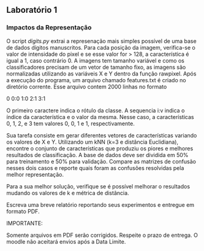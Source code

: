 ## Laboratório 1

### Impactos da Representação

O script _digits.py_ extrai a represenação mais simples possível de uma base de dados dígitos manuscritos. Para cada posição da imagem, verifica-se o valor de intensidade do pixel e se esse valor for > 128, a característica é igual a 1, caso contrário 0. A imagens tem tamanho variável e como os classificadores precisam de um vetor de tamanho fixo, as imagens são normalizadas utilizando as variáveis X e Y dentro da função rawpixel. Após a execução do programa, um arquivo chamado features.txt é criado no diretório corrente. Esse arquivo contem 2000 linhas no formato

0 0:0 1:0 2:1 3:1

O primeiro caractere indica o rótulo da classe. A sequencia i:v indica o índice da característica e o valor da mesma. Nesse caso, a características 0, 1, 2, e 3 tem valores 0, 0, 1 e 1, respectivamente.

Sua tarefa consiste em gerar diferentes vetores de características variando os valores de X e Y. Utilizando um kNN (k=3 e distância Euclidiana), encontre o conjunto de características que produziu os piores e melhores resultados de classificação. A base de dados deve ser dividida em 50% para treinamento e 50% para validação. Compare as matrizes de confusão nesses dois casos e reporte quais foram as confusões resolvidas pela melhor representação.

Para a sua melhor solução, verifique se é possível melhorar o resultados mudando os valores de k e métrica de distância.

Escreva uma breve relatório reportando seus experimentos e entregue em formato PDF.

IMPORTANTE:

Somente arquivos em PDF serão corrigidos.
Respeite o prazo de entrega. O moodle não aceitará envios após a Data Limite.
